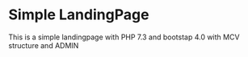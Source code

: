 # Simple LandingPage

This is a simple landingpage with PHP 7.3 and bootstap 4.0
with MCV structure and ADMIN

